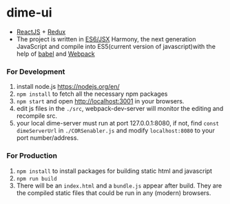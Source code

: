 # dime-ui

* [ReactJS](https://facebook.github.io/react/) + [Redux](https://github.com/reactjs/redux)
* The project is written in [ES6/JSX](https://babeljs.io/docs/learn-es2015/) Harmony, the next generation JavaScript and compile into ES5(current version of javascript)with the help of [babel](https://babeljs.io) and [Webpack](https://webpack.github.io/)

### For Development

1. install node.js <https://nodejs.org/en/>
2. ``npm install`` to fetch all the necessary npm packages
4. ``npm start`` and open <http://localhost:3001> in your browsers.
5. edit js files in the ``./src``, webpack-dev-server will monitor the editing and recompile src.
6. your local dime-server must run at port 127.0.0.1:8080, if not, find ``const dimeServerUrl`` in ``./CORSenabler.js`` and modify ``localhost:8080`` to your port number/address.

### For Production

1. ``npm install`` to install packages for building static html and javascript
2. ``npm run build``
3. There will be an ``index.html`` and a ``bundle.js`` appear after build. They are the compiled static files that could be run in any (modern) browsers.